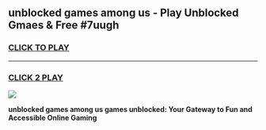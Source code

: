 
## unblocked games among us - Play Unblocked Gmaes & Free #7uugh
<h3>
<a href="https://news.freeplayer.one?title=unblocked_games_among_us&ref=24F">CLICK TO PLAY</a></h3>
<hr>

<h3>
<a href="https://news.freeplayer.one?title=unblocked_games_among_us&ref=24F">CLICK 2 PLAY</a>
  
</h3>

<a href="https://news.freeplayer.one?title=unblocked_games_among_us&ref=24F/"><img src="https://clearcache.store/games.png"></a>


**unblocked games among us games unblocked: Your Gateway to Fun and Accessible Online Gaming**
